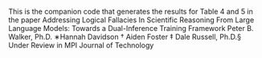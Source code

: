 This is the companion code that generates the results for Table 4 and 5 in the paper
Addressing Logical Fallacies In Scientific Reasoning From Large Language Models: Towards a Dual-Inference Training Framework
Peter B. Walker, Ph.D. ∗Hannah Davidson † Aiden Foster ‡ Dale Russell, Ph.D.§
Under Review in MPI Journal of Technology
